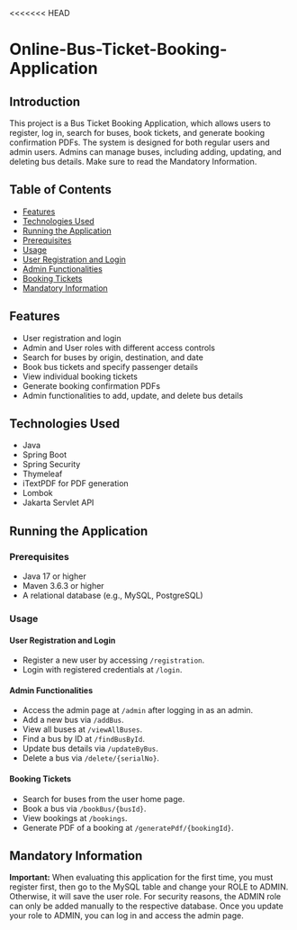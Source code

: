 <<<<<<< HEAD
# Online-Bus-Ticket-Booking-Application

## Introduction
This project is a Bus Ticket Booking Application, which allows users to register, log in, search for buses, book tickets,
and generate booking confirmation PDFs. The system is designed for both regular users and admin users. Admins can manage buses, 
including adding, updating, and deleting bus details.
Make sure to read the Mandatory Information.

## Table of Contents
- [Features](#features)
- [Technologies Used](#technologies-used)
- [Running the Application](#running-the-application)
- [Prerequisites](#prerequisites)
- [Usage](#usage)
- [User Registration and Login](#user-registration-and-login)
- [Admin Functionalities](#admin-functionalities)
- [Booking Tickets](#booking-tickets)
- [Mandatory Information](#mandatory-information)

## Features
- User registration and login
- Admin and User roles with different access controls
- Search for buses by origin, destination, and date
- Book bus tickets and specify passenger details
- View individual booking tickets
- Generate booking confirmation PDFs
- Admin functionalities to add, update, and delete bus details

## Technologies Used
- Java
- Spring Boot
- Spring Security
- Thymeleaf
- iTextPDF for PDF generation
- Lombok
- Jakarta Servlet API

## Running the Application

### Prerequisites
- Java 17 or higher
- Maven 3.6.3 or higher
- A relational database (e.g., MySQL, PostgreSQL)

### Usage

#### User Registration and Login
- Register a new user by accessing `/registration`.
- Login with registered credentials at `/login`.

#### Admin Functionalities
- Access the admin page at `/admin` after logging in as an admin.
- Add a new bus via `/addBus`.
- View all buses at `/viewAllBuses`.
- Find a bus by ID at `/findBusById`.
- Update bus details via `/updateByBus`.
- Delete a bus via `/delete/{serialNo}`.

#### Booking Tickets
- Search for buses from the user home page.
- Book a bus via `/bookBus/{busId}`.
- View bookings at `/bookings`.
- Generate PDF of a booking at `/generatePdf/{bookingId}`.

## Mandatory Information
**Important:** When evaluating this application for the first time, you must register first, then go to the MySQL table and change your ROLE to ADMIN. 
Otherwise, it will save the user role. For security reasons, the ADMIN role can only be added manually to the respective database.
Once you update your role to ADMIN, you can log in and access the admin page.

